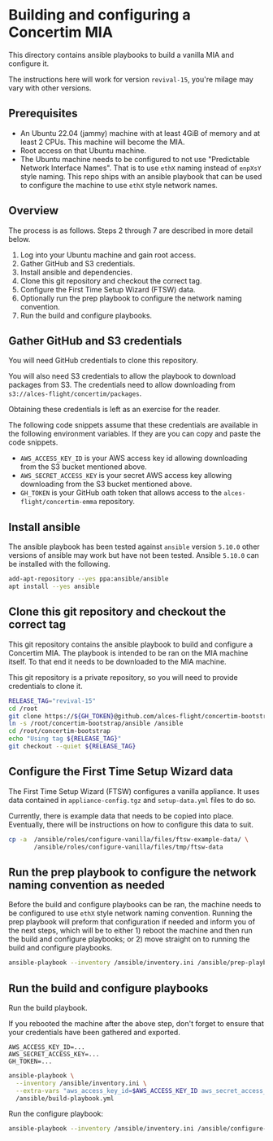 # Building and configuring a Concertim MIA

This directory contains ansible playbooks to build a vanilla MIA and configure
it.

The instructions here will work for version `revival-15`, you're milage may
vary with other versions.

## Prerequisites

* An Ubuntu 22.04 (jammy) machine with at least 4GiB of memory and at least 2
  CPUs.  This machine will become the MIA.
* Root access on that Ubuntu machine.
* The Ubuntu machine needs to be configured to not use "Predictable Network
  Interface Names".  That is to use `ethX` naming instead of `enpXsY` style
  naming.  This repo ships with an ansible playbook that can be used to
  configure the machine to use `ethX` style network names.

## Overview

The process is as follows.  Steps 2 through 7 are described in more detail
below.

1. Log into your Ubuntu machine and gain root access.
2. Gather GitHub and S3 credentials.
3. Install ansible and dependencies.
4. Clone this git repository and checkout the correct tag.
5. Configure the First Time Setup Wizard (FTSW) data.
6. Optionally run the prep playbook to configure the network naming
   convention.
7. Run the build and configure playbooks.

## Gather GitHub and S3 credentials

You will need GitHub credentials to clone this repository.

You will also need S3 credentials to allow the playbook to download packages
from S3.  The credentials need to allow downloading from
`s3://alces-flight/concertim/packages`.

Obtaining these credentials is left as an exercise for the reader.

The following code snippets assume that these credentials are available in the
following environment variables.  If they are you can copy and paste the code
snippets.

* `AWS_ACCESS_KEY_ID` is your AWS access key id allowing downloading from
  the S3 bucket mentioned above.
* `AWS_SECRET_ACCESS_KEY` is your secret AWS access key allowing downloading
  from the S3 bucket mentioned above.
* `GH_TOKEN` is your GitHub oath token that allows access to the
  `alces-flight/concertim-emma` repository.


## Install ansible

The ansible playbook has been tested against `ansible` version `5.10.0` other
versions of ansible may work but have not been tested.  Ansible `5.10.0` can
be installed with the following.

```bash
add-apt-repository --yes ppa:ansible/ansible
apt install --yes ansible
```


## Clone this git repository and checkout the correct tag

This git repository contains the ansible playbook to build and configure a
Concertim MIA.  The playbook is intended to be ran on the MIA machine itself.
To that end it needs to be downloaded to the MIA machine.

This git repository is a private repository, so you will need to provide
credentials to clone it.

```bash
RELEASE_TAG="revival-15"
cd /root
git clone https://${GH_TOKEN}@github.com/alces-flight/concertim-bootstrap.git
ln -s /root/concertim-bootstrap/ansible /ansible
cd /root/concertim-bootstrap
echo "Using tag ${RELEASE_TAG}"
git checkout --quiet ${RELEASE_TAG}
```

## Configure the First Time Setup Wizard data

The First Time Setup Wizard (FTSW) configures a vanilla appliance.  It uses
data contained in `appliance-config.tgz` and `setup-data.yml` files to do so.

Currently, there is example data that needs to be copied into place.
Eventually, there will be instructions on how to configure this data to suit.

```bash
cp -a  /ansible/roles/configure-vanilla/files/ftsw-example-data/ \
       /ansible/roles/configure-vanilla/files/tmp/ftsw-data
```

## Run the prep playbook to configure the network naming convention as needed

Before the build and configure playbooks can be ran, the machine needs to be
configured to use `ethX` style network naming convention.  Running the prep
playbook will preform that configuration if needed and inform you of the next
steps, which will be to either 1) reboot the machine and then run the build
and configure playbooks; or 2) move straight on to running the build and
configure playbooks.


```bash
ansible-playbook --inventory /ansible/inventory.ini /ansible/prep-playbook.yml
```

## Run the build and configure playbooks

Run the build playbook.

If you rebooted the machine after the above step, don't forget to ensure that
your credentials have been gathered and exported.

```
AWS_ACCESS_KEY_ID=...
AWS_SECRET_ACCESS_KEY=...
GH_TOKEN=...
```

```bash
ansible-playbook \
  --inventory /ansible/inventory.ini \
  --extra-vars "aws_access_key_id=$AWS_ACCESS_KEY_ID aws_secret_access_key=$AWS_SECRET_ACCESS_KEY" \
  /ansible/build-playbook.yml
```

Run the configure playbook:

```bash
ansible-playbook --inventory /ansible/inventory.ini /ansible/configure-playbook.yml
```
